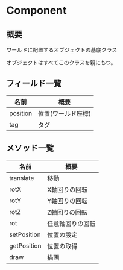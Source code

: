 # Component

## 概要

ワールドに配置するオブジェクトの基底クラス

オブジェクトはすべてこのクラスを親にもつ。

## フィールド一覧

| 名前     | 概要               |
| -------- | ------------------ |
| position | 位置(ワールド座標) |
| tag      | タグ               |

## メソッド一覧

| 名前        | 概要             |
| ----------- | ---------------- |
| translate   | 移動             |
| rotX        | X軸回りの回転    |
| rotY        | Y軸回りの回転    |
| rotZ        | Z軸回りの回転    |
| rot         | 任意軸回りの回転 |
| setPosition | 位置の設定       |
| getPosition | 位置の取得       |
| draw        | 描画             |

